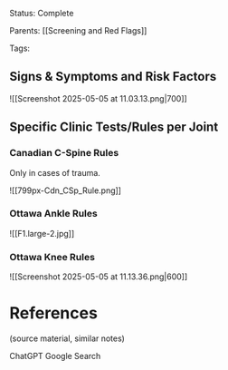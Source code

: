 
Status: Complete

Parents: [[Screening and Red Flags]]

Tags:

## Signs & Symptoms and Risk Factors

![[Screenshot 2025-05-05 at 11.03.13.png|700]]

## Specific Clinic Tests/Rules per Joint

### Canadian C-Spine Rules

Only in cases of trauma.

![[799px-Cdn_CSp_Rule.png]]
### Ottawa Ankle Rules

![[F1.large-2.jpg]]

### Ottawa Knee Rules

![[Screenshot 2025-05-05 at 11.13.36.png|600]]

# References
(source material, similar notes)

ChatGPT
Google Search